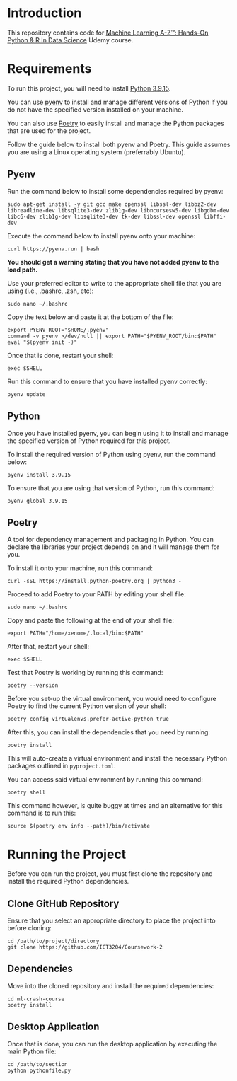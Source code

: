 # Introduction
This repository contains code for [Machine Learning A-Z™: Hands-On Python & R In Data Science](https://nlbsg.udemy.com/course/machinelearning/learn/lecture/19229276#overview) Udemy course.

# Requirements
To run this project, you will need to install [Python 3.9.15](https://www.python.org/downloads/release/python-3915/). 

You can use [pyenv](https://github.com/pyenv/pyenv) to install and manage different versions of Python if you do not have the specified version installed on your machine.

You can also use [Poetry](https://python-poetry.org/) to easily install and manage the Python packages that are used for the project.

Follow the guide below to install both pyenv and Poetry. This guide assumes you are using a Linux operating system (preferrably Ubuntu).
## Pyenv
Run the command below to install some dependencies required by pyenv:
```
sudo apt-get install -y git gcc make openssl libssl-dev libbz2-dev libreadline-dev libsqlite3-dev zlib1g-dev libncursesw5-dev libgdbm-dev libc6-dev zlib1g-dev libsqlite3-dev tk-dev libssl-dev openssl libffi-dev
```
Execute the command below to install pyenv onto your machine:
```
curl https://pyenv.run | bash
```

<strong>You should get a warning stating that you have not added pyenv to the load path.</strong>

Use your preferred editor to write to the appropriate shell file that you are using (i.e., .bashrc, .zsh, etc):
```
sudo nano ~/.bashrc
```

Copy the text below and paste it at the bottom of the file:
```
export PYENV_ROOT="$HOME/.pyenv"
command -v pyenv >/dev/null || export PATH="$PYENV_ROOT/bin:$PATH"
eval "$(pyenv init -)"
```

Once that is done, restart your shell:
```
exec $SHELL
```

Run this command to ensure that you have installed pyenv correctly:
```
pyenv update
```

## Python
Once you have installed pyenv, you can begin using it to install and manage the specified version of Python required for this project.

To install the required version of Python using pyenv, run the command below:
```
pyenv install 3.9.15
```

To ensure that you are using that version of Python, run this command:
```
pyenv global 3.9.15
```

## Poetry
A tool for dependency management and packaging in Python. You can declare the libraries your project depends on and it will manage them for you.

To install it onto your machine, run this command:
```
curl -sSL https://install.python-poetry.org | python3 -
```

Proceed to add Poetry to your PATH by editing your shell file:
```
sudo nano ~/.bashrc
```

Copy and paste the following at the end of your shell file:
```
export PATH="/home/xenome/.local/bin:$PATH"
```

After that, restart your shell:
```
exec $SHELL
```

Test that Poetry is working by running this command:
```
poetry --version
```

Before you set-up the virtual environment, you would need to configure Poetry to find the current Python version of your shell:
```
poetry config virtualenvs.prefer-active-python true
```

After this, you can install the dependencies that you need by running:
```
poetry install
```
This will auto-create a virtual environment and install the necessary Python packages outlined in `pyproject.toml`.

You can access said virtual environment by running this command:
```
poetry shell
```

This command however, is quite buggy at times and an alternative for this command is to run this:
```
source $(poetry env info --path)/bin/activate
```

# Running the Project
Before you can run the project, you must first clone the repository and install the required Python dependencies.

## Clone GitHub Repository
Ensure that you select an appropriate directory to place the project into before cloning:
```
cd /path/to/project/directory
git clone https://github.com/ICT3204/Coursework-2
```

## Dependencies
Move into the cloned repository and install the required dependencies:
```
cd ml-crash-course
poetry install
```

## Desktop Application
Once that is done, you can run the desktop application by executing the main Python file:
```
cd /path/to/section
python pythonfile.py
```